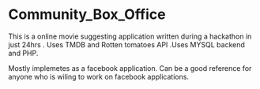 Community_Box_Office
===================================
This is a online movie suggesting application written during a hackathon in just 24hrs . Uses TMDB and Rotten tomatoes API .Uses MYSQL backend and PHP.

Mostly implemetes as a facebook application. Can be a good reference for anyone who is wiling to work on facebook applications.
